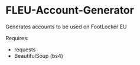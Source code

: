# FLEU-Account-Generator
Generates accounts to be used on FootLocker EU

Requires:
  - requests
  - BeautifulSoup (bs4)
